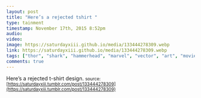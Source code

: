```yaml
---
layout: post
title: "Here’s a rejected tshirt "
type: tainment
timestamp: November 17th, 2015 8:52pm
audio: 
video: 
image: https://saturdayxiii.github.io/media/133444278309.webp
link: https://saturdayxiii.github.io/media/133444278309.webp
tags: ["thor", "shark", "hammerhead", "marvel", "vector", "art", "movie", "comic"]
comments: true
---
```

Here’s a rejected t-shirt design.
<small>source: [https://saturdayxiii.tumblr.com/post/133444278309](https://saturdayxiii.tumblr.com/post/133444278309)</small>